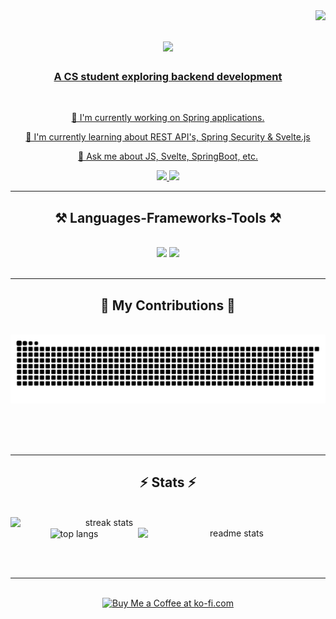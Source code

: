 <img align="right" src="https://visitor-badge.laobi.icu/badge?page_id=vercetti322.vercetti322" />

<h1 align="center">
  <a href="https://git.io/typing-svg">
    <img src="https://readme-typing-svg.demolab.com/?font=Righteous&size=35&center=true&vCenter=true&width=500&height=70&duration=4000&lines=Hi+There!+👋;I'm+Jatin+Jindal!;" />
</h1>

<h3 align="center">A CS student exploring backend development</h3>

<br/>

<div align="center">
  
  🔭 I'm currently working on Spring applications.
  
  🌱 I'm currently learning about REST API's, Spring Security & Svelte.js

  💭 Ask me about JS, Svelte, SpringBoot, etc. 
</div>

<div align="center"> 
  <a href="mailto:vercettitommy322@gmail.com">
    <img src="https://img.shields.io/badge/Gmail-333333?style=for-the-badge&logo=gmail&logoColor=blue" />
  </a>
  <a href="https://www.linkedin.com/in/jatinjindal322/">
    <img src="https://img.shields.io/badge/LinkedIn-0077B5?style=for-the-badge&logo=linkedin&logoColor=white" />
  </a>
</div>

<hr/>
 
<h2 align="center">⚒️ Languages-Frameworks-Tools ⚒️</h2>
<br/>
<div align="center">
    <img src="https://skillicons.dev/icons?i=bootstrap,html,css,svelte,git,maven,c,cpp" />
    <img src="https://skillicons.dev/icons?i=python,javascript,bitbucket,java,postgres,spring,postman,docker,cmake" /><br>
</div>

<br/>
<hr/>

<div align="center">
  <h2>🐍 My Contributions 🐍</h2>
  <br>
  <img alt="snake eating my contributions" src="https://raw.githubusercontent.com/vercetti322/vercetti322/output/github-contribution-grid-snake.svg" />
  
  <br/><br/><br/>
</div>

<hr/>

<h2 align="center">⚡ Stats ⚡</h2>
<br>
<div align=center>
  <img width=300 align="left" src="https://github-readme-streak-stats-salesp07.vercel.app/?user=vercetti322&count_private=true&theme=react&border_radius=10" alt="streak stats"/>
  <img width=300 align="right" src="https://github-readme-stats-salesp07.vercel.app/api?username=vercetti322&count_private=true&show_icons=true&theme=react&rank_icon=github&border_radius=10" alt="readme stats" />
  <br/>
  <img width=325 align="center" src="https://github-readme-stats-salesp07.vercel.app/api/top-langs/?username=vercetti322&hide=HTML&langs_count=8&layout=compact&theme=react&border_radius=10&size_weight=0.5&count_weight=0.5&exclude_repo=github-readme-stats" alt="top langs" />
</div>

<br/><br/>

<hr/>

<br/>

<div align="center">
<a href='https://ko-fi.com/V7V4RAK9C' target='_blank'><img height='64' style='border:0px;height:64px;' src='https://storage.ko-fi.com/cdn/kofi1.png?v=3' border='0' alt='Buy Me a Coffee at ko-fi.com' /></a>
</div>

<br/>
